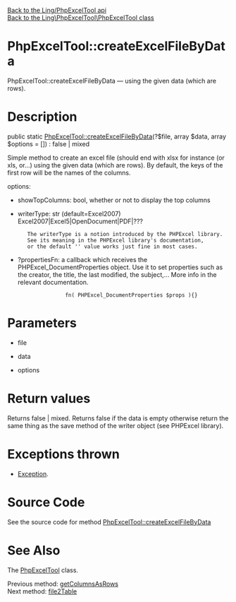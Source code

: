 [Back to the Ling/PhpExcelTool api](https://github.com/lingtalfi/PhpExcelTool/blob/master/doc/api/Ling/PhpExcelTool.md)<br>
[Back to the Ling\PhpExcelTool\PhpExcelTool class](https://github.com/lingtalfi/PhpExcelTool/blob/master/doc/api/Ling/PhpExcelTool/PhpExcelTool.md)


PhpExcelTool::createExcelFileByData
================



PhpExcelTool::createExcelFileByData — using the given data (which are rows).




Description
================


public static [PhpExcelTool::createExcelFileByData](https://github.com/lingtalfi/PhpExcelTool/blob/master/doc/api/Ling/PhpExcelTool/PhpExcelTool/createExcelFileByData.md)(?$file, array $data, array $options = []) : false | mixed




Simple method to create an excel file (should end with xlsx for instance (or xls, or...)
using the given data (which are rows).
By default, the keys of the first row will be the names of the columns.



options:
- showTopColumns: bool, whether or not to display the top columns
- writerType: str (default=Excel2007)
             Excel2007|Excel5|OpenDocument|PDF|???

         The writerType is a notion introduced by the PHPExcel library.
         See its meaning in the PHPExcel library's documentation,
         or the default '' value works just fine in most cases.
- ?propertiesFn:  a callback which receives the PHPExcel_DocumentProperties object.
                     Use it to set properties such as the creator, the title, the last modified, the subject,...
                     More info in the relevant documentation.

                     fn( PHPExcel_DocumentProperties $props ){}




Parameters
================


- file

    

- data

    

- options

    


Return values
================

Returns false | mixed.
Returns false if the data is empty otherwise return the same thing as the save method of the writer object (see PHPExcel library).

Exceptions thrown
================

- [Exception](http://php.net/manual/en/class.exception.php).&nbsp;







Source Code
===========
See the source code for method [PhpExcelTool::createExcelFileByData](https://github.com/lingtalfi/PhpExcelTool/blob/master/PhpExcelTool.php#L226-L280)


See Also
================

The [PhpExcelTool](https://github.com/lingtalfi/PhpExcelTool/blob/master/doc/api/Ling/PhpExcelTool/PhpExcelTool.md) class.

Previous method: [getColumnsAsRows](https://github.com/lingtalfi/PhpExcelTool/blob/master/doc/api/Ling/PhpExcelTool/PhpExcelTool/getColumnsAsRows.md)<br>Next method: [file2Table](https://github.com/lingtalfi/PhpExcelTool/blob/master/doc/api/Ling/PhpExcelTool/PhpExcelTool/file2Table.md)<br>

